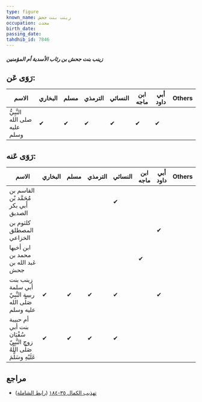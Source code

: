 ```yaml
---
type: figure
known_name: زينب بنت جحش
occupation: محدث
birth_date:
passing_date:
tahdhib_id: 7846
---
```

##### زينب بنت جحش بن رئاب الأسدية أم المؤمنين

## رَوَى عَن:
| الاسم                         | البخاري | مسلم | الترمذي | النسائي | ابن ماجه | أبي داود | Others |
| ----------------------------- | ------- | ---- | ------- | ------- | -------- | -------- | ------ |
| النَّبِيُّ صلى الله عليه وسلم | ✔       | ✔    | ✔       | ✔       | ✔        | ✔        |        |
## رَوَى عَنه:
| الاسم                                                                    | البخاري | مسلم | الترمذي | النسائي | ابن ماجه | أبي داود | Others |
| ------------------------------------------------------------------------ | ------- | ---- | ------- | ------- | -------- | -------- | ------ |
| القاسم بن مُحَمَّد بْن أَبي بكر الصديق                                   |         |      |         | ✔       |          |          |        |
| كلثوم بن المصطلق الخزاعي                                                 |         |      |         |         |          | ✔        |        |
| ابن أخيها محمد بن عَبد الله بن جحش                                       |         |      |         |         | ✔        |          |        |
| زينب بنت أبي سلمة ربيبة النَّبِيّ صَلَّى الله عليه وسلم                  | ✔       | ✔    | ✔       | ✔       |          | ✔        |        |
| أم حبيبة بنت أبي سُفْيَان زوج النَّبِيّ صَلَّى اللَّهُ عَلَيْهِ وسَلَّمَ | ✔       | ✔    | ✔       | ✔       |          |          |        |
## مراجع
- [تهذيب الكمال ٣٥-١٨٤](obsidian://open?vault=Tahdhib-al-Kamal&file=Figures/٧٨٤٦-زينب%20بنت%20جحش%20بن%20رئاب%20الأسدية%20أم%20المؤمنين) ([رابط الشاملة](https://shamela.ws/book/3722/18783))